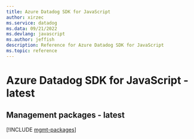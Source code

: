 ```yaml
---
title: Azure Datadog SDK for JavaScript
author: xirzec
ms.service: datadog
ms.data: 09/21/2022
ms.devlang: javascript
ms.author: jeffish
description: Reference for Azure Datadog SDK for JavaScript
ms.topic: reference
---
```

# Azure Datadog SDK for JavaScript - latest

## Management packages - latest
[!INCLUDE [mgmt-packages](datadog-mgmt-index.md)]